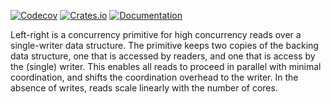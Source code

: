 [![Codecov](https://codecov.io/github/jonhoo/left-right/coverage.svg?branch=master)](https://codecov.io/gh/jonhoo/left-right)
[![Crates.io](https://img.shields.io/crates/v/left-right.svg)](https://crates.io/crates/left-right)
[![Documentation](https://docs.rs/left-right/badge.svg)](https://docs.rs/left-right/)

Left-right is a concurrency primitive for high concurrency reads over a
single-writer data structure. The primitive keeps two copies of the
backing data structure, one that is accessed by readers, and one that is
access by the (single) writer. This enables all reads to proceed in
parallel with minimal coordination, and shifts the coordination overhead
to the writer. In the absence of writes, reads scale linearly with the
number of cores.
